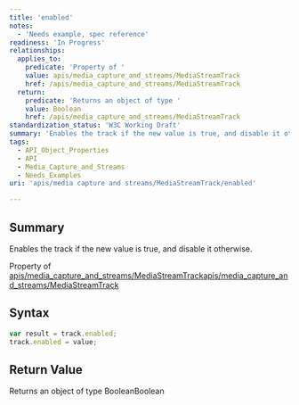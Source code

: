 ```yaml
---
title: 'enabled'
notes:
  - 'Needs example, spec reference'
readiness: 'In Progress'
relationships:
  applies_to:
    predicate: 'Property of '
    value: apis/media_capture_and_streams/MediaStreamTrack
    href: /apis/media_capture_and_streams/MediaStreamTrack
  return:
    predicate: 'Returns an object of type '
    value: Boolean
    href: /apis/media_capture_and_streams/MediaStreamTrack
standardization_status: 'W3C Working Draft'
summary: 'Enables the track if the new value is true, and disable it otherwise.'
tags:
  - API_Object_Properties
  - API
  - Media_Capture_and_Streams
  - Needs_Examples
uri: 'apis/media capture and streams/MediaStreamTrack/enabled'

---
```

## Summary

Enables the track if the new value is true, and disable it otherwise.

Property of [apis/media\_capture\_and\_streams/MediaStreamTrack](/apis/media_capture_and_streams/MediaStreamTrack)[apis/media\_capture\_and\_streams/MediaStreamTrack](/apis/media_capture_and_streams/MediaStreamTrack)

## Syntax

``` js
var result = track.enabled;
track.enabled = value;
```

## Return Value

Returns an object of type BooleanBoolean

